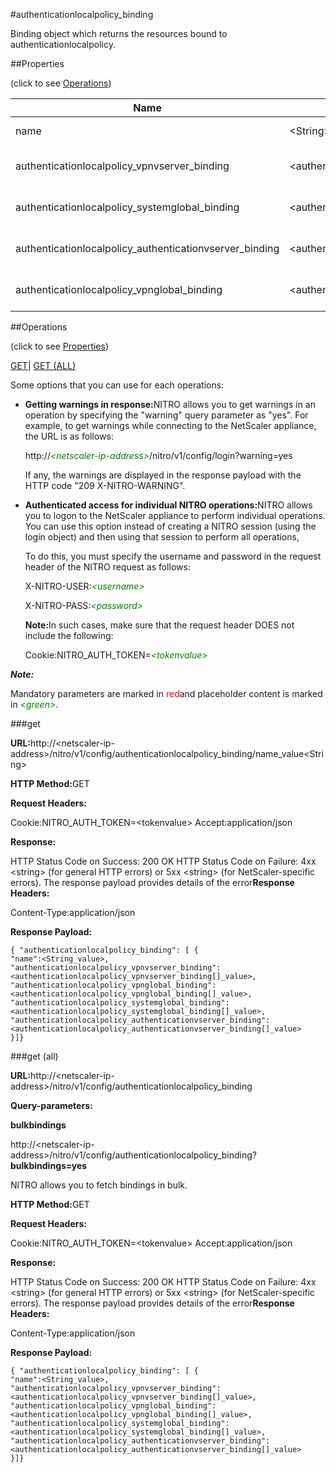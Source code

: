#authenticationlocalpolicy_binding

Binding object which returns the resources bound to authenticationlocalpolicy.


##Properties 
<span>(click to see [Operations](#opera))</span>


<table><thead><tr><th>Name</th><th>Data Type</th><th>Permissions</th><th>Description</th></tr></thead><tbody><tr><td>name</td><td>&lt;String></td><td>Read-write</td><td>Name of the local authentication policy.</td></tr><tr><td>authenticationlocalpolicy_vpnvserver_binding</td><td>&lt;authenticationlocalpolicy_vpnvserver_binding[]></td><td>Read-only</td><td>vpnvserver that can be bound to authenticationlocalpolicy.</td></tr><tr><td>authenticationlocalpolicy_systemglobal_binding</td><td>&lt;authenticationlocalpolicy_systemglobal_binding[]></td><td>Read-only</td><td>systemglobal that can be bound to authenticationlocalpolicy.</td></tr><tr><td>authenticationlocalpolicy_authenticationvserver_binding</td><td>&lt;authenticationlocalpolicy_authenticationvserver_binding[]></td><td>Read-only</td><td>authenticationvserver that can be bound to authenticationlocalpolicy.</td></tr><tr><td>authenticationlocalpolicy_vpnglobal_binding</td><td>&lt;authenticationlocalpolicy_vpnglobal_binding[]></td><td>Read-only</td><td>vpnglobal that can be bound to authenticationlocalpolicy.</td></tr></tbody></table>
##Operations 
<span>(click to see [Properties](#prope))</span>


[GET]()| [GET (ALL)](#get-)


Some options that you can use for each operations:
<ul><li><p><b>Getting warnings in response:</b>NITRO allows you to get warnings in an operation by specifying the "warning" query parameter as "yes". For example, to get warnings while connecting to the NetScaler appliance, the URL is as follows:</p><p>http://<span style="color:green;font-style:italic;">&lt;netscaler-ip-address&gt;</span>/nitro/v1/config/login?warning=yes</p><p>If any, the warnings are displayed in the response payload with the HTTP code "209 X-NITRO-WARNING".</p></li><li><p><b>Authenticated access for individual NITRO operations:</b>NITRO allows you to logon to the NetScaler appliance to perform individual operations. You can use this option instead of creating a NITRO session (using the login object) and then using that session to perform all operations,</p><p>To do this, you must specify the username and password in the request header of the NITRO request as follows:</p><p>X-NITRO-USER:<span style="color:green;font-style:italic;">&lt;username&gt;</span></p><p>X-NITRO-PASS:<span style="color:green;font-style:italic;">&lt;password&gt;</span></p><p><b>Note:</b>In such cases, make sure that the request header DOES not include the following:</p><p>Cookie:NITRO_AUTH_TOKEN=<span style="color:green;font-style:italic;">&lt;tokenvalue&gt;</span></p></li></ul>



***Note:*** 
Mandatory parameters are marked in <span style="color:#FF0000;">red</span>and placeholder content is marked in <span style="color:green;font-style:italic">&lt;green&gt;</span>.

###get



<b>URL:</b>http://&lt;netscaler-ip-address&gt;/nitro/v1/config/authenticationlocalpolicy_binding/name_value&lt;String&gt;
<b>HTTP Method:</b>GET
<b>Request Headers:</b>

Cookie:NITRO_AUTH_TOKEN=&lt;tokenvalue&gt;Accept:application/json

<b>Response:</b>
HTTP Status Code on Success: 200 OKHTTP Status Code on Failure: 4xx &lt;string&gt; (for general HTTP errors) or 5xx &lt;string&gt; (for NetScaler-specific errors). The response payload provides details of the error<b>Response Headers:</b>

Content-Type:application/json

<b>Response Payload: </b>```{ "authenticationlocalpolicy_binding": [ {"name":<String_value>,"authenticationlocalpolicy_vpnvserver_binding":<authenticationlocalpolicy_vpnvserver_binding[]_value>,"authenticationlocalpolicy_vpnglobal_binding":<authenticationlocalpolicy_vpnglobal_binding[]_value>,"authenticationlocalpolicy_systemglobal_binding":<authenticationlocalpolicy_systemglobal_binding[]_value>,"authenticationlocalpolicy_authenticationvserver_binding":<authenticationlocalpolicy_authenticationvserver_binding[]_value>}]}```



###get (all)



<b>URL:</b>http://&lt;netscaler-ip-address&gt;/nitro/v1/config/authenticationlocalpolicy_binding
<b>Query-parameters:</b>
<b>bulkbindings</b>
http://&lt;netscaler-ip-address&gt;/nitro/v1/config/authenticationlocalpolicy_binding?<b>bulkbindings=yes</b>
NITRO allows you to fetch bindings in bulk.



<b>HTTP Method:</b>GET
<b>Request Headers:</b>

Cookie:NITRO_AUTH_TOKEN=&lt;tokenvalue&gt;Accept:application/json

<b>Response:</b>
HTTP Status Code on Success: 200 OKHTTP Status Code on Failure: 4xx &lt;string&gt; (for general HTTP errors) or 5xx &lt;string&gt; (for NetScaler-specific errors). The response payload provides details of the error<b>Response Headers:</b>

Content-Type:application/json

<b>Response Payload: </b>```{ "authenticationlocalpolicy_binding": [ {"name":<String_value>,"authenticationlocalpolicy_vpnvserver_binding":<authenticationlocalpolicy_vpnvserver_binding[]_value>,"authenticationlocalpolicy_vpnglobal_binding":<authenticationlocalpolicy_vpnglobal_binding[]_value>,"authenticationlocalpolicy_systemglobal_binding":<authenticationlocalpolicy_systemglobal_binding[]_value>,"authenticationlocalpolicy_authenticationvserver_binding":<authenticationlocalpolicy_authenticationvserver_binding[]_value>}]}```




